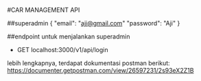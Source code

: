 #CAR MANAGEMENT API

##superadmin
{
    "email": "aji@gmail.com"
    "password": "Aji"
}

##endpoint untuk menjalankan superadmin
- GET localhost:3000/v1/api/login

lebih lengkapnya, terdapat dokumentasi postman berikut:
https://documenter.getpostman.com/view/26597231/2s93eX2Z1B